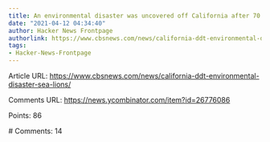 ```yaml
---
title: An environmental disaster was uncovered off California after 70 years
date: "2021-04-12 04:34:40"
author: Hacker News Frontpage
authorlink: https://www.cbsnews.com/news/california-ddt-environmental-disaster-sea-lions/
tags:
- Hacker-News-Frontpage
---
```


<p>Article URL: <a href="https://www.cbsnews.com/news/california-ddt-environmental-disaster-sea-lions/">https://www.cbsnews.com/news/california-ddt-environmental-disaster-sea-lions/</a></p>
<p>Comments URL: <a href="https://news.ycombinator.com/item?id=26776086">https://news.ycombinator.com/item?id=26776086</a></p>
<p>Points: 86</p>
<p># Comments: 14</p>
